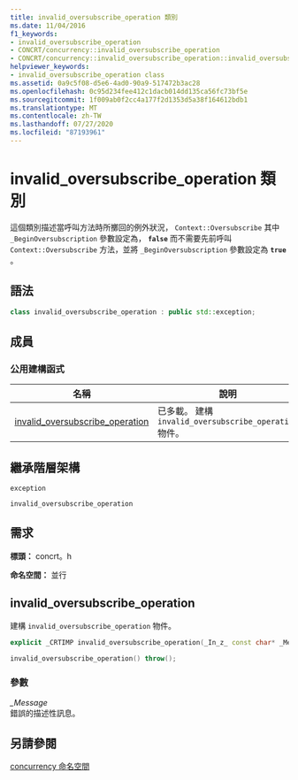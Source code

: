 ```yaml
---
title: invalid_oversubscribe_operation 類別
ms.date: 11/04/2016
f1_keywords:
- invalid_oversubscribe_operation
- CONCRT/concurrency::invalid_oversubscribe_operation
- CONCRT/concurrency::invalid_oversubscribe_operation::invalid_oversubscribe_operation
helpviewer_keywords:
- invalid_oversubscribe_operation class
ms.assetid: 0a9c5f08-d5e6-4ad0-90a9-517472b3ac28
ms.openlocfilehash: 0c95d234fee412c1dacb014dd135ca56fc73bf5e
ms.sourcegitcommit: 1f009ab0f2cc4a177f2d1353d5a38f164612bdb1
ms.translationtype: MT
ms.contentlocale: zh-TW
ms.lasthandoff: 07/27/2020
ms.locfileid: "87193961"
---
```

# <a name="invalid_oversubscribe_operation-class"></a>invalid_oversubscribe_operation 類別

這個類別描述當呼叫方法時所擲回的例外狀況， `Context::Oversubscribe` 其中 `_BeginOversubscription` 參數設定為， **`false`** 而不需要先前呼叫 `Context::Oversubscribe` 方法，並將 `_BeginOversubscription` 參數設定為 **`true`** 。

## <a name="syntax"></a>語法

```cpp
class invalid_oversubscribe_operation : public std::exception;
```

## <a name="members"></a>成員

### <a name="public-constructors"></a>公用建構函式

|名稱|說明|
|----------|-----------------|
|[invalid_oversubscribe_operation](#ctor)|已多載。 建構 `invalid_oversubscribe_operation` 物件。|

## <a name="inheritance-hierarchy"></a>繼承階層架構

`exception`

`invalid_oversubscribe_operation`

## <a name="requirements"></a>需求

**標頭：** concrt。h

**命名空間：** 並行

## <a name="invalid_oversubscribe_operation"></a><a name="ctor"></a>invalid_oversubscribe_operation

建構 `invalid_oversubscribe_operation` 物件。

```cpp
explicit _CRTIMP invalid_oversubscribe_operation(_In_z_ const char* _Message) throw();

invalid_oversubscribe_operation() throw();
```

### <a name="parameters"></a>參數

*_Message*<br/>
錯誤的描述性訊息。

## <a name="see-also"></a>另請參閱

[concurrency 命名空間](concurrency-namespace.md)
